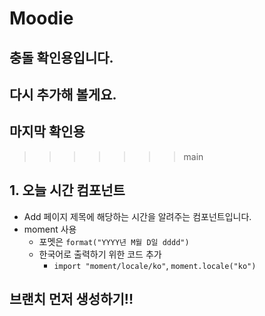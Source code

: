 # Moodie

## 충돌 확인용입니다.

## 다시 추가해 볼게요.

## 마지막 확인용

> > > > > > > main

## 1. 오늘 시간 컴포넌트

- Add 페이지 제목에 해당하는 시간을 알려주는 컴포넌트입니다.
- moment 사용
  - 포멧은 `format("YYYY년 M월 D일 dddd")`
  - 한국어로 출력하기 위한 코드 추가
    - `import "moment/locale/ko"`, `moment.locale("ko")`

## 브랜치 먼저 생성하기!!
